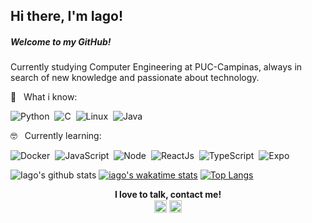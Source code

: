 ##  Hi there, I'm Iago! 
##### Welcome to my GitHub!

Currently studying Computer Engineering at PUC-Campinas, always in search of new knowledge and passionate about technology.

 🤔️ &nbsp; What i know: <br/>


![Python](https://img.shields.io/badge/-Python-369?style=flat&logoColor=fff&logo=python)&nbsp;
![C](https://img.shields.io/badge/-C/C++-4F33FF?style=flat&logoColor=fff&logo=c)&nbsp;
![Linux](https://img.shields.io/badge/-Linux-f2930d?style=flat&logoColor=fff&logo=linux)&nbsp;
![Java](https://img.shields.io/badge/-Java-E9E9E9?style=flat&logoColor=007AAB&logo=java)&nbsp;

🤓️ &nbsp; Currently learning: <br/>

![Docker](https://img.shields.io/badge/-Docker-099cec?style=flat&logoColor=fff&logo=docker)&nbsp;
![JavaScript](https://img.shields.io/badge/-JavaScript-FEAE32?style=flat&logoColor=fff&logo=javascript)&nbsp;
![Node](https://img.shields.io/badge/-Node.js-5B9856?style=flat&logoColor=fff&logo=node.js)&nbsp;
![ReactJs](https://img.shields.io/badge/-React-18BCEE?style=flat&logoColor=fff&logo=react)&nbsp;
![TypeScript](https://img.shields.io/badge/-TypeScript-007ACC?style=flat&logoColor=fff&logo=typescript)&nbsp;
![Expo](https://img.shields.io/badge/-Expo-000?style=flat&logoColor=fff&logo=expo)&nbsp;

![Iago's github stats](https://github-readme-stats.vercel.app/api?username=iaglourenco&show_icons=true)
[![iago's wakatime stats](https://github-readme-stats.vercel.app/api/wakatime?username=iaglourenco)](https://github.com/anuraghazra/github-readme-stats)
[![Top Langs](https://github-readme-stats.vercel.app/api/top-langs/?username=iaglourenco&layout=compact&hide=assembly,shell&langs_count=5)](https://github.com/anuraghazra/github-readme-stats)


<p align="center">
<strong>I love to talk, contact me!</strong><br/>
<a href="https://linkedin.com/in/iagolourenco" target="blank"><img align="center" src="https://cdn.jsdelivr.net/npm/simple-icons@3.0.1/icons/linkedin.svg" alt="iagolourenco" height="20" width="20" /></a>
<a href="https://instagram.com/iaglourenco" target="blank"><img align="center" src="https://cdn.jsdelivr.net/npm/simple-icons@3.0.1/icons/instagram.svg" alt="iaglourenco" height="20" width="20" /></a>
</p>
